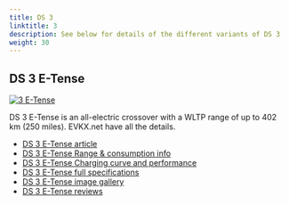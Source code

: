 ```yaml
---
title: DS 3
linktitle: 3
description: See below for details of the different variants of DS 3
weight: 30
---
```

## DS 3 E-Tense

[![3 E-Tense](https://media.evkx.net/multimedia/models/ds/3/3_e-tense/main_1_st.jpg)](/models/ds/3/3_e-tense/)

DS 3 E-Tense is an all-electric crossover with a WLTP range of up to 402 km (250 miles). EVKX.net have all the details. 

- [DS 3 E-Tense article](/models/ds/3/3_e-tense/)
- [DS 3 E-Tense Range & consumption info](/models/ds/3/3_e-tense//rangeandconsumption)
- [DS 3 E-Tense Charging curve and performance](/models/ds/3/3_e-tense//chargingcurve)
- [DS 3 E-Tense full specifications](/models/ds/3/3_e-tense//specifications)
- [DS 3 E-Tense image gallery](/models/ds/3/3_e-tense//gallery)
- [DS 3 E-Tense reviews](/models/ds/3/3_e-tense//reviews)

